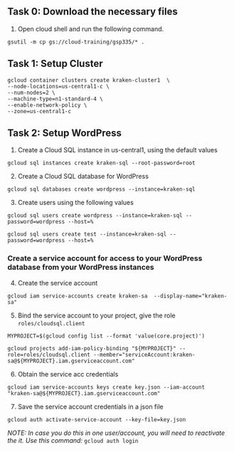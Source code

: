## Task 0: Download the necessary files
1. Open cloud shell and run the following command.
```
gsutil -m cp gs://cloud-training/gsp335/* .
```

## Task 1: Setup Cluster
```
gcloud container clusters create kraken-cluster1  \
--node-locations=us-central1-c \
--num-nodes=2 \
--machine-type=n1-standard-4 \
--enable-network-policy \
--zone=us-central1-c
```

## Task 2: Setup WordPress
1. Create a Cloud SQL instance in us-central1, using the default values
```
gcloud sql instances create kraken-sql --root-password=root
```
2. Create a Cloud SQL database for WordPress
```
gcloud sql databases create wordpress --instance=kraken-sql 
```
3. Create users using the following values
```
gcloud sql users create wordpress --instance=kraken-sql --password=wordpress --host=%

gcloud sql users create test --instance=kraken-sql --password=wordpress --host=%
```
### Create a service account for access to your WordPress database from your WordPress instances
4. Create the service account
```
gcloud iam service-accounts create kraken-sa  --display-name="kraken-sa"
```
5. Bind the service account to your project, give the role `roles/cloudsql.client`
```
MYPROJECT=$(gcloud config list --format 'value(core.project)')

gcloud projects add-iam-policy-binding "${MYPROJECT}" --role=roles/cloudsql.client --member="serviceAccount:kraken-sa@${MYPROJECT}.iam.gserviceaccount.com"
```
 6. Obtain the service acc credentials
 ```
 gcloud iam service-accounts keys create key.json --iam-account "kraken-sa@${MYPROJECT}.iam.gserviceaccount.com"
 ```
 7. Save the service account credentials in a json file
 ```
 gcloud auth activate-service-account --key-file=key.json
 ```
 *NOTE: In case you do this in one user/account, you will need to reactivate the it. Use this command:*
 `gcloud auth login`
